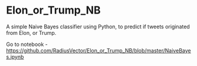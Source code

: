 # Elon_or_Trump_NB

A simple Naive Bayes classifier using Python, to predict if tweets originated from Elon, or Trump.

Go to notebook - https://github.com/RadiusVector/Elon_or_Trump_NB/blob/master/NaiveBayes.ipynb
